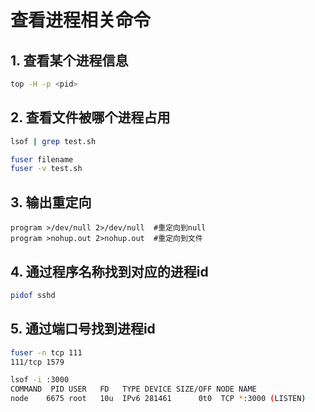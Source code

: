 # 查看进程相关命令

## 1. 查看某个进程信息

```bash
top -H -p <pid>
```

## 2. 查看文件被哪个进程占用

```bash
lsof | grep test.sh

fuser filename                  
fuser -v test.sh
```

## 3. 输出重定向

```
program >/dev/null 2>/dev/null	#重定向到null
program >nohup.out 2>nohup.out	#重定向到文件
```

## 4. 通过程序名称找到对应的进程id

```bash
pidof sshd
```

## 5. 通过端口号找到进程id

```bash
fuser -n tcp 111
111/tcp 1579

lsof -i :3000
COMMAND  PID USER   FD   TYPE DEVICE SIZE/OFF NODE NAME
node    6675 root   10u  IPv6 281461      0t0  TCP *:3000 (LISTEN)
```